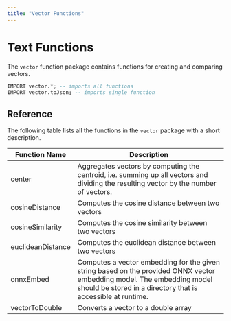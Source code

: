 ```yaml
---
title: "Vector Functions"
---
```


# Text Functions

The `vector` function package contains functions for creating and comparing vectors.

```sql
IMPORT vector.*; -- imports all functions
IMPORT vector.toJson; -- imports single function
```

## Reference

The following table lists all the functions in the `vector` package with a short description.

| Function Name         | Description   |
|-----------------------|---------------|
| center | Aggregates vectors by computing the centroid, i.e. summing up all vectors and dividing the resulting vector by the number of vectors. | 
| cosineDistance | Computes the cosine distance between two vectors | 
| cosineSimilarity | Computes the cosine similarity between two vectors | 
| euclideanDistance | Computes the euclidean distance between two vectors | 
| onnxEmbed | Computes a vector embedding for the given string based on the provided ONNX vector embedding model. The embedding model should be stored in a directory that is accessible at runtime. | 
| vectorToDouble | Converts a vector to a double array | 